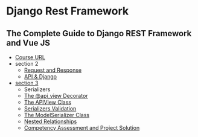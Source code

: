 # Django Rest Framework

## The Complete Guide to Django REST Framework and Vue JS
- [Course URL](https://www.udemy.com/course/the-complete-guide-to-django-rest-framework-and-vue-js/)
- section 2
    - [Request and Response](https://github.com/nameunji/study-python/tree/main/django_rest_framework/requests)
    - [API & Django](https://github.com/nameunji/study-python/tree/main/django_rest_framework/first_api_django/onlinestore)
- [section 3](https://github.com/nameunji/study-python/tree/main/django_rest_framework/section3-drf-level-one/newsapi)
    - Serializers
    - [The @api_view Decorator](https://github.com/nameunji/study-python/blob/main/django_rest_framework/section3-drf-level-one/newsapi/news/api/views.py)
    - [The APIView Class](https://github.com/nameunji/study-python/commit/5fa32248febe2388251e0c1431d1ed6ffc361ee9)
    - [Serializers Validation](https://github.com/nameunji/study-python/commit/30521efcc3c75475db2f1c3594a350e073aa5c83)
    - [The ModelSerializer Class](https://github.com/nameunji/study-python/commit/587f5c9b47b523a21fda33210e6dd68a8b24c3bf)
    - [Nested Relationships](https://github.com/nameunji/study-python/commit/8e0726cef76d936aebd53899f40c1b3edf6bcb76)
    - [Competency Assessment and Project Solution](https://github.com/nameunji/study-python/tree/main/django_rest_framework/section3-drf-level-one/jobboard)